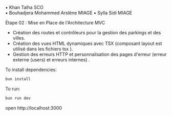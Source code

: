 ▪︎ Khan Talha SCO  
▪︎ Bouhadjera Mohammed Arslène MIAGE
▪︎ Sylla Sidi MIAGE



Étape 02 : Mise en Place de l'Architecture MVC

- Création des routes et contrôleurs pour la gestion des parkings et des villes.
- Création des vues HTML dynamiques avec TSX (composant layout est utilisé dans les fichiers tsx ).
- Gestion des erreurs HTTP et personnalisation des pages d'erreur (erreur externe (users) et erreurs internes) .




To install dependencies:
```sh
bun install
```

To run:
```sh
bun run dev
```

open http://localhost:3000
